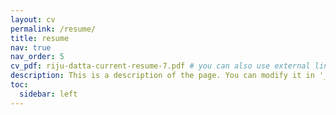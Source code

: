```yaml
---
layout: cv
permalink: /resume/
title: resume
nav: true
nav_order: 5
cv_pdf: riju-datta-current-resume-7.pdf # you can also use external links here
description: This is a description of the page. You can modify it in '_pages/cv.md'. You can also change or remove the top pdf download button.
toc:
  sidebar: left
---
```

